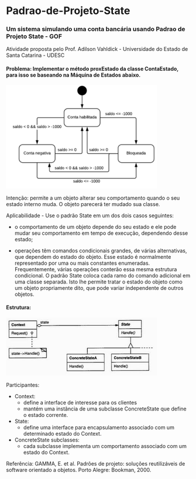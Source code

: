 # Padrao-de-Projeto-State

### Um sistema simulando uma conta bancária usando Padrao de Projeto State - GOF

Atividade proposta pelo Prof. Adilson Vahldick - Universidade do Estado de Santa Catarina - UDESC

#### Problema: Implementar o método proxEstado da classe ContaEstado, para isso se baseando na Máquina de Estados abaixo.

![Diagrama](https://github.com/camimassaneiro/Padrao-de-Projeto-State/blob/master/diagrama%20state.PNG)

Intenção: permite a um objeto alterar seu comportamento quando o seu estado interno muda. O objeto parecerá ter mudado sua classe.

Aplicabilidade - Use o padrão State em um dos dois casos seguintes:

- o comportamento de um objeto depende do seu estado e ele pode mudar seu comportamento em tempo de execução, dependendo desse estado;

- operações têm comandos condicionais grandes, de várias alternativas, que dependem do estado do objeto. Esse estado é normalmente representado por uma ou mais constantes enumeradas. Frequentemente, várias operações conterão essa mesma estrutura condicional. O padrão State coloca cada ramo do comando adicional em uma classe separada. Isto lhe permite tratar o estado do objeto como um objeto propriamente dito, que pode variar independente de outros objetos.

#### Estrutura:

![Estrutura State](https://github.com/camimassaneiro/Padrao-de-Projeto-State/blob/master/Estrutura%20State.PNG)

Participantes:
- Context:
	- define a interface de interesse para os clientes
	- mantém uma instância de uma subclasse ConcreteState que define o estado corrente.
- State:
	- define uma interface para encapsulamento associado com um determinado estado do Context.
- ConcreteState subclasses:
	- cada subclasse implementa um comportamento associado com um estado do Context.

Referência: GAMMA, E. et al. Padrões de projeto: soluções reutilizáveis de software orientado a objetos. Porto Alegre: Bookman, 2000.

